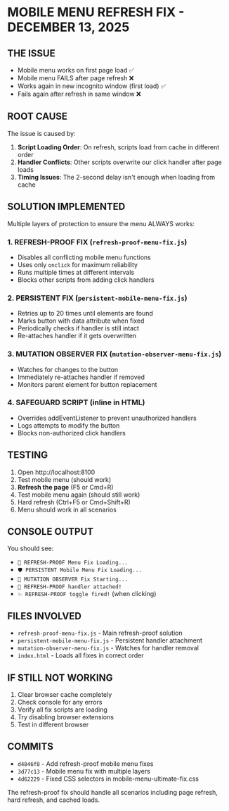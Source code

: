 # MOBILE MENU REFRESH FIX - DECEMBER 13, 2025

## THE ISSUE
- Mobile menu works on first page load ✅
- Mobile menu FAILS after page refresh ❌
- Works again in new incognito window (first load) ✅
- Fails again after refresh in same window ❌

## ROOT CAUSE
The issue is caused by:
1. **Script Loading Order**: On refresh, scripts load from cache in different order
2. **Handler Conflicts**: Other scripts overwrite our click handler after page loads
3. **Timing Issues**: The 2-second delay isn't enough when loading from cache

## SOLUTION IMPLEMENTED
Multiple layers of protection to ensure the menu ALWAYS works:

### 1. REFRESH-PROOF FIX (`refresh-proof-menu-fix.js`)
- Disables all conflicting mobile menu functions
- Uses only `onclick` for maximum reliability  
- Runs multiple times at different intervals
- Blocks other scripts from adding click handlers

### 2. PERSISTENT FIX (`persistent-mobile-menu-fix.js`)
- Retries up to 20 times until elements are found
- Marks button with data attribute when fixed
- Periodically checks if handler is still intact
- Re-attaches handler if it gets overwritten

### 3. MUTATION OBSERVER FIX (`mutation-observer-menu-fix.js`)
- Watches for changes to the button
- Immediately re-attaches handler if removed
- Monitors parent element for button replacement

### 4. SAFEGUARD SCRIPT (inline in HTML)
- Overrides addEventListener to prevent unauthorized handlers
- Logs attempts to modify the button
- Blocks non-authorized click handlers

## TESTING
1. Open http://localhost:8100
2. Test mobile menu (should work)
3. **Refresh the page** (F5 or Cmd+R)
4. Test mobile menu again (should still work)
5. Hard refresh (Ctrl+F5 or Cmd+Shift+R)
6. Menu should work in all scenarios

## CONSOLE OUTPUT
You should see:
- `🔄 REFRESH-PROOF Menu Fix Loading...`
- `🛡️ PERSISTENT Mobile Menu Fix Loading...`
- `🔬 MUTATION OBSERVER Fix Starting...`
- `💎 REFRESH-PROOF handler attached!`
- `✨ REFRESH-PROOF toggle fired!` (when clicking)

## FILES INVOLVED
- `refresh-proof-menu-fix.js` - Main refresh-proof solution
- `persistent-mobile-menu-fix.js` - Persistent handler attachment
- `mutation-observer-menu-fix.js` - Watches for handler removal
- `index.html` - Loads all fixes in correct order

## IF STILL NOT WORKING
1. Clear browser cache completely
2. Check console for any errors
3. Verify all fix scripts are loading
4. Try disabling browser extensions
5. Test in different browser

## COMMITS
- `d4846f8` - Add refresh-proof mobile menu fixes
- `3d77c13` - Mobile menu fix with multiple layers
- `4d62229` - Fixed CSS selectors in mobile-menu-ultimate-fix.css

The refresh-proof fix should handle all scenarios including page refresh, hard refresh, and cached loads.

